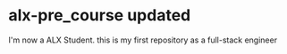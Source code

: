 # alx-pre_course updated
I'm now a ALX Student. this is my first repository as a full-stack engineer
